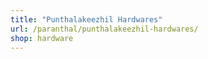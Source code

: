 ```yaml
---
title: "Punthalakeezhil Hardwares"
url: /paranthal/punthalakeezhil-hardwares/
shop: hardware
---
```

